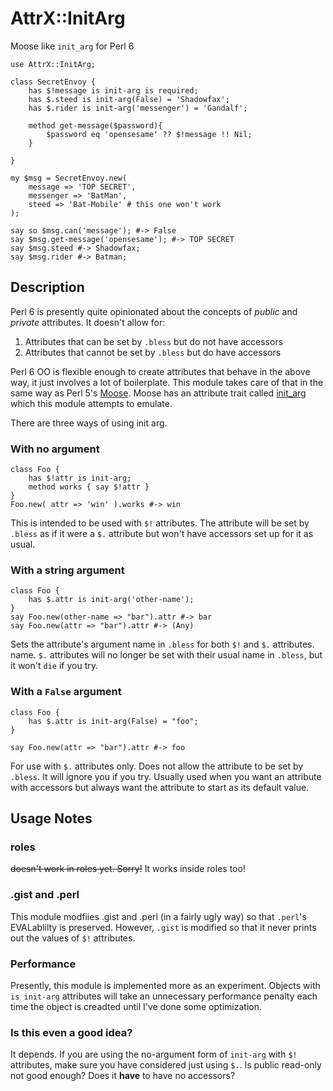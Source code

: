 # AttrX::InitArg

Moose like `init_arg` for Perl 6

``` perl6
use AttrX::InitArg;

class SecretEnvoy {
    has $!message is init-arg is required;
    has $.steed is init-arg(False) = 'Shadowfax';
    has $.rider is init-arg('messenger') = 'Gandalf';

    method get-message($password){
        $password eq 'opensesame' ?? $!message !! Nil;
    }

}

my $msg = SecretEnvoy.new(
    message => 'TOP SECRET',
    messenger => 'BatMan',
    steed => 'Bat-Mobile' # this one won't work
);

say so $msg.can('message'); #-> False
say $msg.get-message('opensesame'); #-> TOP SECRET
say $msg.steed #-> Shadowfax;
say $msg.rider #-> Batman;

```

## Description

Perl 6 is presently quite opinionated about the
concepts of *public* and *private* attributes. It doesn't allow for:

1. Attributes that can be set by `.bless` but do not have accessors
2. Attributes that cannot be set by `.bless` but do have accessors

Perl 6 OO is flexible enough to create attributes that behave in the
above way, it just involves a lot of boilerplate. This module takes
care of that in the same way as Perl 5's
[Moose](https://metacpan.org/pod/Moose). Moose has an attribute trait
called
[init_arg](https://metacpan.org/pod/distribution/Moose/lib/Moose/Manual/Attributes.pod#Constructor-parameters-init_arg)
which this module attempts to emulate.

There are three ways of using init arg.

### With no argument

``` perl6
class Foo {
    has $!attr is init-arg;
    method works { say $!attr }
}
Foo.new( attr => 'win' ).works #-> win
```

This is intended to be used with `$!` attributes. The attribute will
be set by `.bless` as if it were a `$.` attribute but won't have
accessors set up for it as usual.

### With a string argument

``` perl6
class Foo {
    has $.attr is init-arg('other-name');
}
say Foo.new(other-name => "bar").attr #-> bar
say Foo.new(attr => "bar").attr #-> (Any)
```

Sets the attribute's argument name in `.bless` for both `$!` and `$.`
attributes.  name. `$.` attributes will no longer be set with their
usual name in `.bless`, but it won't `die` if you try.

### With a `False` argument

```perl6
class Foo {
    has $.attr is init-arg(False) = "foo";
}

say Foo.new(attr => "bar").attr #-> foo
```

For use with `$.` attributes only. Does not allow the attribute to be
set by `.bless`. It will ignore you if you try. Usually used when you
want an attribute with accessors but always want the attribute to
start as its default value.

## Usage Notes

### roles

~~doesn't work in roles yet. Sorry!~~
It works inside roles too!

### .gist and .perl

This module modfiies .gist and .perl (in a fairly ugly way) so that
`.perl`'s EVALablilty is preserved. However, `.gist` is modified so
that it never prints out the values of `$!` attributes.

### Performance

Presently, this module is implemented more as an experiment. Objects
with `is init-arg` attributes will take an unnecessary performance penalty each
time the object is creadted until I've done some optimization.

### Is this even a good idea?

It depends. If you are using the no-argument form of `init-arg` with `$!`
attributes, make sure you have considered just using `$.`. Is public
read-only not good enough? Does it **have** to have no accessors?
